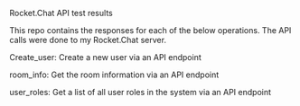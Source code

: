 Rocket.Chat API test results

This repo contains the responses for each of the below operations. The API calls were done to my Rocket.Chat server.

Create_user: Create a new user via an API endpoint

room_info: Get the room information via an API endpoint

user_roles: Get a list of all user roles in the system via an API endpoint
